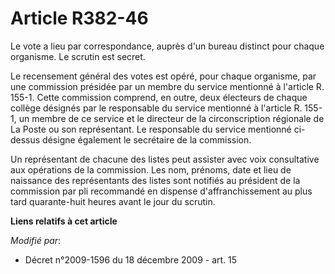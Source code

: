 # Article R382-46

Le vote a lieu par correspondance, auprès d'un bureau distinct pour chaque organisme. Le scrutin est secret.

Le recensement général des votes est opéré, pour chaque organisme, par une commission présidée par un membre du service
mentionné à l'article R. 155-1. Cette commission comprend, en outre, deux électeurs de chaque collège désignés par le
responsable du service mentionné à l'article R. 155-1, un membre de ce service et le directeur de la circonscription
régionale de La Poste ou son représentant. Le responsable du service mentionné ci-dessus désigne également le secrétaire de
la commission.  

Un représentant de chacune des listes peut assister avec voix consultative aux opérations de la commission. Les nom, prénoms,
date et lieu de naissance des représentants des listes sont notifiés au président de la commission par pli recommandé en
dispense d'affranchissement au plus tard quarante-huit heures avant le jour du scrutin.

**Liens relatifs à cet article**

_Modifié par_:

  - Décret n°2009-1596 du 18 décembre 2009 - art. 15
